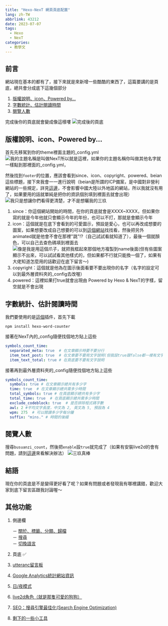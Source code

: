 ```yaml
---
title: "Hexo-NexT 網頁頁底配置"
lang: zh-TW
abbrlink: 43212
date: 2023-07-07
tags:
  - Hexo
  - NexT
categories:
  - 教學文
---
```


## 前言

網站現在基本的都有了，接下來就是來新增一些酷酷的東西了，這篇要講的是頁底，總共會分成底下這幾個部分  
<!--more-->
1. [版權說明、icon、Powered by...](/NexT-footer/#版權說明、icon、Powered-by…)
2. [字數統計、估計閱讀時間](/NexT-footer/#字數統計、估計閱讀時間)
3. [閱覽人數](/NexT-footer/#閱覽人數)

完成後你的頁底就會變成像這樣嘍
![完成後的頁底](https://i.imgur.com/KG0lafJ.png)

## 版權說明、icon、Powered by...

首先先移駕到你的theme裡面主題的_config.yml
![我的主題名稱是叫做NexT所以就是這裡，如果你的主題名稱你叫做其他名字就一樣點到那裡面的_config.yml，](https://i.imgur.com/DTKXyro.png)

然後找到```footer```的位置，應該會看到since、icon、copyright、powered、beian這些標題，接下來我會一一進行說明（beian是所謂的ICP備案，是中國對非營利網站的一些規定，詳見[這邊](https://zh.wikipedia.org/zh-tw/%E9%9D%9E%E7%BB%8F%E8%90%A5%E6%80%A7%E7%BD%91%E7%AB%99%E5%A4%87%E6%A1%88)，不會影響中國大陸以外地區的網站，所以我就沒有用了，如果要用的話就單純是把你的資訊個別填到裡面去就會出現）
![我只是想讓你們看得更清楚，才不是想曬我的三玖](https://i.imgur.com/QKMq7vc.png)

1. since：你這個網站開始的時間，在你的頁底就會是XXXX~XXXX，但如果你寫的就是今年他就只會顯示今年的年份，也可以不打，那就是會顯示今年
2. icon：這個就是在底下會看到的可愛圖示，預設是愛心，也可以再改成想要的圖案，如果想要改成自己想要的可以到[這個網站](https://fontawesome.com/icons)找找看，然後把另外animated就是他會不會在那裡"跳"!?（自己試試看就知道了），最後一個就顏色，可以自己去查色碼填到裡面去
![像是我是用這個爪子，就把我框起來那個地方複製到name後面(但有些圖案顯示不出來，可以試試看其他樣式的，但如果都不行就只能換一個了，如果有大佬知道怎麼用的話歡迎在底下留言～)](https://i.imgur.com/VteB7bj.png)
3. copyright：這個就是他為在圖示後面看要不要出現你的名字（名字的設定可以到最外層資料夾的_config去改喔）
4. powered：這裡如果打true就會出現由 Powered by Hexo & NexT的字樣，留空就是不會出現

## 字數統計、估計閱讀時間

我們要使用的是[這個](https://github.com/next-theme/hexo-word-counter)插件，首先下載

```no
npm install hexo-word-counter
```

接著在NexT內的_config隨便找個地方貼上這些

```yml
symbols_count_time:
  separated_meta: true  # 在文章顯示時要不要分行
  item_text_post: true  # 在文章要不要用文字說明(但我設true跟false都一樣有文字)
  item_text_total: true # 在頁底要不要有文字說明
```

接著再到最外層資料夾的_config隨便找個地方貼上這些

```yml
symbols_count_time:
  symbols: true # 在文章顯示總共有多少字
  time: true  # 在文章顯示總共需多少時間
  total_symbols: true # 在頁底顯示總共有多少字
  total_time: true  # 在頁底顯示總共需多少時間
  exclude_codeblock: true  # 是否排除程式碼字數
  awl: 2 #平均文字長度，中文為 2, 英文為 5, 預設為 4
  wpm: 275  # 可以閱讀多少字每分鐘
  suffix: "mins." # 時間的後綴
```

## 閱覽人數

搜尋```busuanzi_count```，然後把```enable```設`true`就完成了（如果有安裝live2d的會有問題，請到[這邊](/NexT-live2d)來看解決辦法）
![三玖真棒](https://i.imgur.com/4QrLwvl.png)

## 結語

現在你的頁底是不是變得更好看了呢？如果有問題或者發現我有哪裡講錯，歡迎大家到底下留言區跟我討論喔～

## 其他功能

1. 側邊欄

    － [關於、標籤、分類、歸檔](/NexT-sidebar-about-tag-category-archives)  
    － [搜尋](/NexT-sidebar-search)  
    － [切換語言](/NexT-sidebar-switch-lang)  

2. 頁底 ✅
3. [utteranc留言板](/NexT-footer)  
4. [Google Analytics統計網站資訊](/NexT-google-analytics)  
5. [日/夜模式](/NexT-day-night-mode)  
6. [live2d角色（就是那隻可愛的狗狗）](/NexT-live2d)  
7. [SEO：搜尋引擎最佳化(Search Engine Optimization)](/SEO-Search-Engine-Optimization)  
8. [剩下的一些小工具](/NexT-some-cool-tools)  
